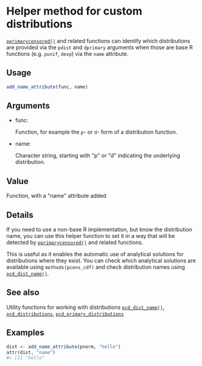 # Helper method for custom distributions

[`pprimarycensored()`](https://primarycensored.epinowcast.org/reference/pprimarycensored.md)
and related functions can identify which distributions are provided via
the `pdist` and `dprimary` arguments when those are base R functions
(e.g. `punif`, `dexp`) via the `name` attribute.

## Usage

``` r
add_name_attribute(func, name)
```

## Arguments

- func:

  Function, for example the `p`- or `d`- form of a distribution
  function.

- name:

  Character string, starting with "p" or "d" indicating the underlying
  distribution.

## Value

Function, with a "name" attribute added

## Details

If you need to use a non-base R implementation, but know the
distribution name, you can use this helper function to set it in a way
that will be detected by
[`pprimarycensored()`](https://primarycensored.epinowcast.org/reference/pprimarycensored.md)
and related functions.

This is useful as it enables the automatic use of analytical solutions
for distributions where they exist. You can check which analytical
solutions are available using `methods(pcens_cdf)` and check
distribution names using
[`pcd_dist_name()`](https://primarycensored.epinowcast.org/reference/pcd_dist_name.md).

## See also

Utility functions for working with distributions
[`pcd_dist_name()`](https://primarycensored.epinowcast.org/reference/pcd_dist_name.md),
[`pcd_distributions`](https://primarycensored.epinowcast.org/reference/pcd_distributions.md),
[`pcd_primary_distributions`](https://primarycensored.epinowcast.org/reference/pcd_primary_distributions.md)

## Examples

``` r
dist <- add_name_attribute(pnorm, "hello")
attr(dist, "name")
#> [1] "hello"
```
